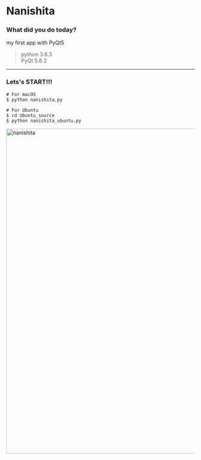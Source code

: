 # Nanishita

### What did you do today?

my first app with PyQt5

>python 3.6.3  
>PyQt 5.6.2

---

### Lets's START!!!
```
# For macOS
$ python nanishita.py

# For Ubuntu
$ cd Ubuntu_source
$ python nanishita_ubuntu.py
```
<img width="867" alt="nanishita" src="https://user-images.githubusercontent.com/26996041/33373701-711388ac-d546-11e7-8a3b-670b250e4914.png">
